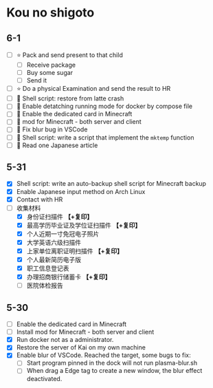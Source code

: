 
# Kou no shigoto

## 6-1

- [ ] ⭐ Pack and send present to that child
  - [ ] Receive package
  - [ ] Buy some sugar
  - [ ] Send it
- [ ] ⭐ Do a physical Examination and send the result to HR
- [ ] 🔡 Shell script: restore from latte crash
- [ ] 🔨 Enable detatching running mode for docker by compose file
- [ ] 🔨 Enable the dedicated card in Minecraft
- [ ] 🔨 mod for Minecraft - both server and client
- [ ] 🔨 Fix blur bug in VSCode
- [ ] 🔡 Shell script: write a script that implement the `mktemp` function
- [ ] 📔 Read one Japanese article

## 5-31

- [x] Shell script: write an auto-backup shell script for Minecraft backup
- [x] Enable Japanese input method on Arch Linux
- [x] Contact with HR
- [ ] 收集材料
  - [x] 身份证扫描件 **【+复印】**
  - [x] 最高学历毕业证及学位证扫描件 **【+复印】**
  - [x] 个人近期一寸免冠电子照片
  - [x] 大学英语六级扫描件
  - [x] 上家单位离职证明扫描件 **【+复印】**
  - [x] 个人最新简历电子版
  - [x] 职工信息登记表
  - [x] 办理招商银行储蓄卡 **【+复印】**
  - [ ] 医院体检报告

## 5-30

- [ ] Enable the dedicated card in Minecraft
- [ ] Install mod for Minecraft - both server and client
- [x] Run docker not as a administrator.
- [x] Restore the server of Kai on my own machine
- [x] Enable blur of VSCode.
    Reached the target, some bugs to fix:
    - [ ] Start program pinned in the dock will not run plasma-blur.sh
    - [ ] When drag a Edge tag to create a new window, the blur effect deactivated.
